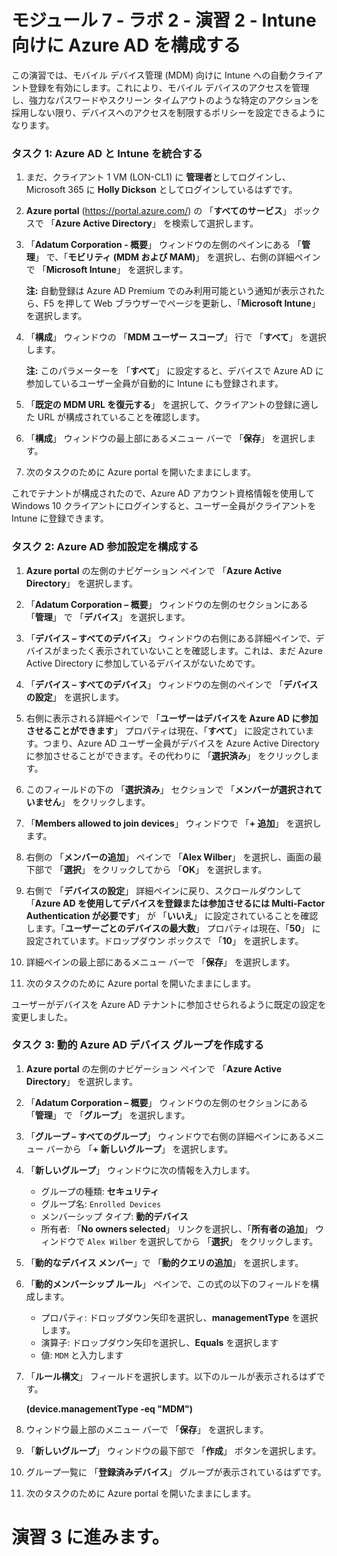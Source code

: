 # モジュール 7 - ラボ 2 - 演習 2 - Intune 向けに Azure AD を構成する 

この演習では、モバイル デバイス管理 (MDM) 向けに Intune への自動クライアント登録を有効にします。これにより、モバイル デバイスのアクセスを管理し、強力なパスワードやスクリーン タイムアウトのような特定のアクションを採用しない限り、デバイスへのアクセスを制限するポリシーを設定できるようになります。

### タスク 1: Azure AD と Intune を統合する

1. まだ、クライアント 1 VM (LON-CL1) に **管理者**としてログインし、Microsoft 365 に **Holly Dickson** としてログインしているはずです。

2. **Azure portal** (https://portal.azure.com/) の 「**すべてのサービス**」 ボックスで 「**Azure Active Directory**」 を検索して選択します。

3. 「**Adatum Corporation - 概要**」 ウィンドウの左側のペインにある 「**管理**」 で、「**モビリティ (MDM および MAM)**」 を選択し、右側の詳細ペインで 「**Microsoft Intune**」 を選択します。

    **注:** 自動登録は Azure AD Premium でのみ利用可能という通知が表示されたら、F5 を押して Web ブラウザーでページを更新し、「**Microsoft Intune**」 を選択します。

4. 「**構成**」 ウィンドウの 「**MDM ユーザー スコープ**」 行で 「**すべて**」 を選択します。

    **注:** このパラメーターを 「**すべて**」 に設定すると、デバイスで Azure AD に参加しているユーザー全員が自動的に Intune にも登録されます。

5. 「**既定の MDM URL を復元する**」 を選択して、クライアントの登録に適した URL が構成されていることを確認します。

6. 「**構成**」 ウィンドウの最上部にあるメニュー バーで 「**保存**」 を選択します。

7. 次のタスクのために Azure portal を開いたままにします。

これでテナントが構成されたので、Azure AD アカウント資格情報を使用して Windows 10 クライアントにログインすると、ユーザー全員がクライアントを Intune に登録できます。


### タスク 2: Azure AD 参加設定を構成する

1. **Azure portal** の左側のナビゲーション ペインで 「**Azure Active Directory**」 を選択します。

2. 「**Adatum Corporation – 概要**」 ウィンドウの左側のセクションにある 「**管理**」 で 「**デバイス**」 を選択します。

3. 「**デバイス – すべてのデバイス**」 ウィンドウの右側にある詳細ペインで、デバイスがまったく表示されていないことを確認します。これは、まだ Azure Active Directory に参加しているデバイスがないためです。

4. 「**デバイス – すべてのデバイス**」 ウィンドウの左側のペインで 「**デバイスの設定**」 を選択します。

5. 右側に表示される詳細ペインで 「**ユーザーはデバイスを Azure AD に参加させることができます**」 プロパティは現在、「**すべて**」 に設定されています。つまり、Azure AD ユーザー全員がデバイスを Azure Active Directory に参加させることができます。その代わりに 「**選択済み**」 をクリックします。

6. このフィールドの下の 「**選択済み**」 セクションで 「**メンバーが選択されていません**」 をクリックします。

7. 「**Members allowed to join devices**」 ウィンドウで 「**+ 追加**」 を選択します。

8. 右側の 「**メンバーの追加**」 ペインで 「**Alex Wilber**」 を選択し、画面の最下部で 「**選択**」 をクリックしてから 「**OK**」 を選択します。

9. 右側で 「**デバイスの設定**」 詳細ペインに戻り、スクロールダウンして 「**Azure AD を使用してデバイスを登録または参加させるには Multi-Factor Authentication が必要です**」 が 「**いいえ**」 に設定されていることを確認します。「**ユーザーごとのデバイスの最大数**」 プロパティは現在、「**50**」 に設定されています。ドロップダウン ボックスで 「**10**」 を選択します。

10. 詳細ペインの最上部にあるメニュー バーで 「**保存**」 を選択します。

11. 次のタスクのために Azure portal を開いたままにします。

ユーザーがデバイスを Azure AD テナントに参加させられるように既定の設定を変更しました。


### タスク 3: 動的 Azure AD デバイス グループを作成する

1. **Azure portal** の左側のナビゲーション ペインで 「**Azure Active Directory**」 を選択します。

2. 「**Adatum Corporation – 概要**」 ウィンドウの左側のセクションにある 「**管理**」 で 「**グループ**」 を選択します。

3. 「**グループ – すべてのグループ**」 ウィンドウで右側の詳細ペインにあるメニュー バーから 「**+ 新しいグループ**」 を選択します。

4. 「**新しいグループ**」 ウィンドウに次の情報を入力します。

    - グループの種類: **セキュリティ**
    - グループ名: `Enrolled Devices`
    - メンバーシップ タイプ: **動的デバイス**
    - 所有者: 「**No owners selected**」 リンクを選択し、「**所有者の追加**」 ウィンドウで `Alex Wilber` を選択してから 「**選択**」 をクリックします。

5. 「**動的なデバイス メンバー**」で 「**動的クエリの追加**」 を選択します。

6. 「**動的メンバーシップ ルール**」 ペインで、この式の以下のフィールドを構成します。

    - プロパティ: ドロップダウン矢印を選択し、**managementType** を選択します。
    - 演算子: ドロップダウン矢印を選択し、**Equals** を選択します  
    - 値: `MDM` と入力します

3. 「**ルール構文**」 フィールドを選択します。以下のルールが表示されるはずです。

    **(device.managementType -eq  &quot;MDM&quot;)**

7. ウィンドウ最上部のメニュー バーで 「**保存**」 を選択します。

8. 「**新しいグループ**」 ウィンドウの最下部で 「**作成**」 ボタンを選択します。

9. グループ一覧に 「**登録済みデバイス**」 グループが表示されているはずです。

10. 次のタスクのために Azure portal を開いたままにします。


# 演習 3 に進みます。
